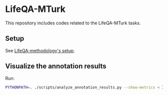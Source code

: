 # LifeQA-MTurk

This repository includes codes related to the LifeQA-MTurk tasks.

## Setup

See [LifeQA-methodology's setup](https://github.com/MichiganNLP/LifeQA-methodology/#setup).

## Visualize the annotation results

Run:

```bash
PYTHONPATH=. ./scripts/analyze_annotation_results.py --show-metrics < INPUT_CSV_FILE > OUTPUT_TXT_FILE
```
